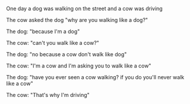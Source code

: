One day a dog was walking on the street and a cow was driving

The cow asked the dog "why are you walking like a dog?"

The dog: "because I'm a dog"

The cow: "can't you walk like a cow?"

The dog: "no because a cow don't walk like dog"

The cow: "I'm a cow and I'm asking you to walk like a cow"

The dog: "have you ever seen a cow walking? if you do you'll never walk like a cow"

The cow: "That's why I'm driving"
